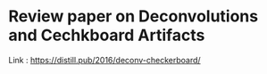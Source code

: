 # Review paper on Deconvolutions and Cechkboard Artifacts

Link : https://distill.pub/2016/deconv-checkerboard/

